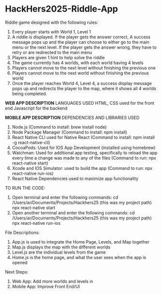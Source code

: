# HackHers2025-Riddle-App
Riddle game designed with the following rules:
1. Every player starts with World 1, Level 1
2. A riddle is displayed. If the player gets the answer correct, A success message pops up and the player can choose to either go to the main menu or the next level. If the player gets the answer wrong, they have to retry or are redirected to the main menu
3. Players are given 1 hint to help solve the riddle
4. The game currently has 4 worlds, with each world having 4 levels
5. Players cannot move to the next level without finishing the previous one
6. Players cannot move to the next world without finishing the previous world
7. Once the player reaches World 4, Level 4, a success display message pops up and redirects the player to the map, where it shows all 4 worlds being completed. 

**WEB APP DESCRIPTION**
LANGUAGES USED
HTML, CSS used for the front end 
Javascript for the backend 

**MOBILE APP DESCRIPTION**
DEPENDENCIES AND LIBRARIES USED
1. Node.js (Command to install: brew install node)
2. Node Package Manager (Command to install: npm install)
3. React Native CLI used for Native React (Command to install: npm install -g react-native-cli)
4. CocoaPods: Used for IOS App Development (installed using homebrew)
5. Watchman: Used for additional app testing, specifically to reload the app every time a change was made to any of the files (Command to run: npx react-native start)
6. Xcode and IOS Simulator: used to build the app (Command to run: npx react-native run-ios)
7. React Native Dependencies used to maximize app functionality

TO RUN THE CODE: 
1. Open terminal and enter the following commands:
  cd /Users/ar/Documents/Projects/Hackhers25 (this was my project path)
  npx react-native start
2. Open another terminal and enter the following commands:
  cd /Users/ar/Documents/Projects/Hackhers25 (this was my project path)
  npx react-native run-ios

File Descriptions:
1. App.js is used to integrate the Home Page, Levels, and Map together
2. Map.js displays the map with the different worlds
3. Level.js are the individual levels from the game
4. Home.js is the home page, and what the user sees when the app is opened

Next Steps:
1. Web App: Add more worlds and levels in
2. Mobile App: Improve Front End/UI
